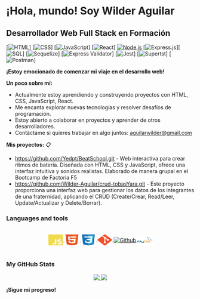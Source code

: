 # ¡Hola, mundo!  Soy Wilder Aguilar

## Desarrollador Web Full Stack en Formación 

[![HTML](https://img.shields.io/badge/HTML-orange?style=for-the-badge&logo=html5&logoColor=white&labelColor=101010)] [![CSS](https://img.shields.io/badge/CSS-blue?style=for-the-badge&logo=css3&logoColor=white&labelColor=101010)] [![JavaScript](https://img.shields.io/badge/JavaScript-yellow?style=for-the-badge&logo=javascript&logoColor=white&labelColor=101010)] [![React](https://img.shields.io/badge/React-blue?style=for-the-badge&logo=react&logoColor=white&labelColor=black)] [![Node.js](https://img.shields.io/badge/Node.js-green?style=for-the-badge&logo=node.js&logoColor=white)](https://nodejs.org/) [![Express.js](https://img.shields.io/badge/Express.js-4DB33A?style=for-the-badge&logo=express&logoColor=white)][![SQL](https://img.shields.io/badge/SQL-307DB1?style=for-the-badge&logo=postgresql&logoColor=white)] [![Sequelize](https://img.shields.io/badge/Sequelize-5272B4?style=for-the-badge&logo=sequelize&logoColor=white)] [![Express Validator](https://img.shields.io/badge/Express%20Validator-blue?style=for-the-badge&logo=express&logoColor=white)] [![Jest](https://img.shields.io/badge/Jest-blue?style=for-the-badge&logo=jest&logoColor=white)] [![Supertst](https://img.shields.io/badge/Supertst-blue?style=for-the-badge&logo=supertest&logoColor=white)] [![Postman](https://img.shields.io/badge/Postman-F65E1D?style=for-the-badge&logo=postman&logoColor=white)]

**¡Estoy emocionado de comenzar mi viaje en el desarrollo web!** 

**Un poco sobre mí:**

*  Actualmente estoy aprendiendo y construyendo proyectos con HTML, CSS, JavaScript, React.
*  Me encanta explorar nuevas tecnologías y resolver desafíos de programación.
*  Estoy abierto a colaborar en proyectos y aprender de otros desarrolladores.
*  Contáctame si quieres trabajar en algo juntos: aguilarwilder@gmail.com

**Mis proyectos:** 📋

* https://github.com/Yedpt/BeatSchool.git - Web interactiva para crear ritmos de batería. Diseñada con HTML, CSS y JavaScript, ofrece una interfaz intuitiva y sonidos realistas. Elaborado de manera grupal en el Bootcamp de Factoria F5
* https://github.com/Wilder-Aguilar/crud-tobasYara.git - Este proyecto proporciona una interfaz web para gestionar los datos de los integrantes de una fraternidad, aplicando el CRUD (Create/Crear, Read/Leer, Update/Actualizar y Delete/Borrar).

<h3> Languages and tools </h3>
<div align="center" valign="top"><br>

  <a href="https://www.javascript.com/" target="_blank" rel="noreferrer">
    <img align="center" alt="JavaScript" height="30" width="40" src="https://raw.githubusercontent.com/devicons/devicon/master/icons/javascript/javascript-plain.svg">
  </a>

  <a href="https://www.w3.org/html/" target="_blank" rel="noreferrer">
    <img align="center" alt="HTML" height="30" width="40" src="https://raw.githubusercontent.com/devicons/devicon/master/icons/html5/html5-original.svg">
  </a>
  <a href="https://www.w3schools.com/css/" target="_blank" rel="noreferrer">
    <img align="center" alt="CSS" height="30" width="40" src="https://raw.githubusercontent.com/devicons/devicon/master/icons/css3/css3-original.svg">
  </a>
 
  <a href="https://git-scm.com/" target="_blank" rel="noreferrer">
    <img align="center" alt="Git" height="30" width="40" src="https://raw.githubusercontent.com/devicons/devicon/master/icons/git/git-original.svg">
  </a>
  <a href="https://github.com/" target="_blank" rel="noreferrer">
    <img align="center" alt="Github" height="35" width="35" src="https://cdn.iconscout.com/icon/free/png-512/github-153-675523.png">
  </a>

  <a href="https://www.mysql.com/" target="_blank" rel="noreferrer"> 
  <img align="center"src="https://raw.githubusercontent.com/devicons/devicon/master/icons/mysql/mysql-original-wordmark.svg" alt="mysql" width="40" height="30"/> 
  </a>

</div><br>

<h3> My GitHub Stats </h3>

<div align ="center">
  <a href="https://github.com/Wilder-Aguilar">
    <img height="150em" src="https://github-readme-stats.vercel.app/api?username=Wilder-Aguilar&count_private=true&include_all_commits=true&show_icons=true&theme=dark&hide_border=false&show_owner=true%22"/>
    <img height="150em" src="https://github-readme-stats.vercel.app/api/top-langs/?username=Wilder-Aguilar&theme=dark&hide_border=false&&layout=compact"/>
  </a>
</div>

**¡Sigue mi progreso!** 
